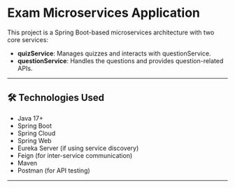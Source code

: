 # Exam Microservices Application

This project is a Spring Boot-based microservices architecture with two core services:

- **quizService**: Manages quizzes and interacts with questionService.
- **questionService**: Handles the questions and provides question-related APIs.

---

## 🛠️ Technologies Used

- Java 17+
- Spring Boot
- Spring Cloud 
- Spring Web
- Eureka Server (if using service discovery)
- Feign (for inter-service communication)
- Maven
- Postman (for API testing)

---



